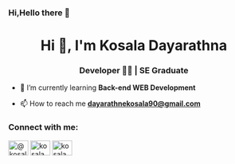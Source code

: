 ### Hi,Hello there 👋



<h1 align="center">Hi 👋, I'm Kosala Dayarathna</h1>
<h3 align="center">Developer 👨‍💻 | SE Graduate</h3>

- 🌱 I’m currently learning **Back-end WEB Development**

- 📫 How to reach me **dayarathnekosala90@gmail.com**

<h3 align="left">Connect with me:</h3>
<p align="left">
<a href="https://twitter.com/@kosaladayaratna" target="blank"><img align="center" src="https://raw.githubusercontent.com/rahuldkjain/github-profile-readme-generator/master/src/images/icons/Social/twitter.svg" alt="@kosaladayaratna" height="30" width="40" /></a>
<a href="https://linkedin.com/in/kosala dayarathne" target="blank"><img align="center" src="https://raw.githubusercontent.com/rahuldkjain/github-profile-readme-generator/master/src/images/icons/Social/linked-in-alt.svg" alt="kosala dayarathne" height="30" width="40" /></a>
<a href="https://fb.com/kosala dayarathne" target="blank"><img align="center" src="https://raw.githubusercontent.com/rahuldkjain/github-profile-readme-generator/master/src/images/icons/Social/facebook.svg" alt="kosala dayarathne" height="30" width="40" /></a>
</p>


